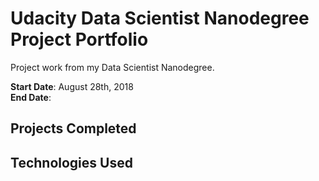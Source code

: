 # Udacity Data Scientist Nanodegree Project Portfolio
Project work from my Data Scientist Nanodegree.

**Start Date**: August 28th, 2018\
**End Date**: 

## Projects Completed

## Technologies Used
